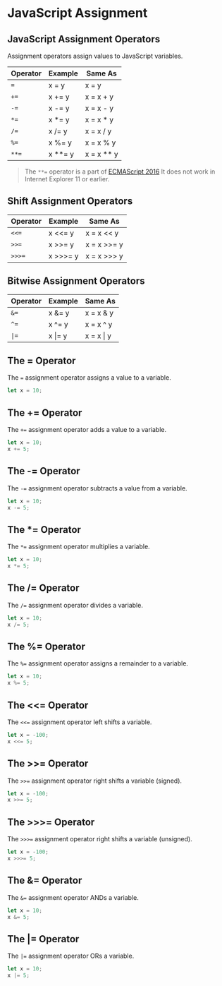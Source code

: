 # JavaScript Assignment

## JavaScript Assignment Operators

Assignment operators assign values to JavaScript variables.

| Operator | Example | Same As    |
| -------- | ------- | ---------- |
| `=`      | x = y   | x = y      |
| `+=`     | x += y  | x = x + y  |
| `-=`     | x -= y  | x = x - y  |
| `*=`     | x *= y  | x = x * y  |
| `/=`     | x /= y  | x = x / y  |
| `%=`     | x %= y  | x = x % y  |
| `**=`    | x **= y | x = x ** y |

> The `**=` operator is a part of [ECMAScript 2016](https://www.w3schools.com/js/js_2016.asp)
> It does not work in Internet Explorer 11 or earlier.

## Shift Assignment Operators

| Operator | Example  | Same As     |
| -------- | -------- | ----------- |
| `<<=`    | x <<= y  | x = x << y  |
| `>>=`    | x >>= y  | x = x >>= y |
| `>>>=`   | x >>>= y | x = x >>> y |

## Bitwise Assignment Operators

| Operator | Example | Same As    |
| -------- | ------- | ---------- |
| `&=`     | x &= y  | x = x & y  |
| `^=`     | x ^= y  | x = x ^ y  |
| `\|=`    | x \|= y | x = x \| y |

## The = Operator

The `=` assignment operator assigns a value to a variable.

```javascript
let x = 10;
```

## The += Operator

The `+=` assignment operator adds a value to a variable.

```javascript
let x = 10;
x += 5;
```

## The -= Operator

The `-=` assignment operator subtracts a value from a variable.

```javascript
let x = 10;
x -= 5;
```

## The *= Operator

The `*=` assignment operator multiplies a variable.

```javascript
let x = 10;
x *= 5;
```

## The /= Operator

The `/=` assignment operator divides a variable.

```javascript
let x = 10;
x /= 5;
```

## The %= Operator

The `%=` assignment operator assigns a remainder to a variable.

```javascript
let x = 10;
x %= 5;
```

## The <<= Operator

The `<<=` assignment operator left shifts a variable.

```javascript
let x = -100;
x <<= 5;
```

## The >>= Operator

The `>>=` assignment operator right shifts a variable (signed).

```javascript
let x = -100;
x >>= 5;
```

## The >>>= Operator

The `>>>=` assignment operator right shifts a variable (unsigned).

```javascript
let x = -100;
x >>>= 5;
```

## The &= Operator

The `&=` assignment operator ANDs a variable.

```javascript
let x = 10;
x &= 5;
```

## The |= Operator

The `|=` assignment operator ORs a variable.

```javascript
let x = 10;
x |= 5;
```